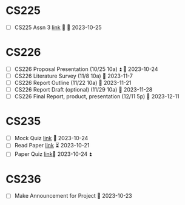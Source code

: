# CS225
- [ ] CS225 Assn 3 [link](https://www.cs.ucr.edu/~yliu786/courses/CS225-F23/assignments/CS225-asg3.pdf) 🔺 📅 2023-10-25
# CS226 
- [ ] CS226 Proposal Presentation (10/25 10a) ⏫ 📅 2023-10-24
- [ ] CS226 Literature Survey (11/8 10a) 📅 2023-11-7
- [ ] CS226 Report Outline (11/22 10a) 📅 2023-11-21
- [ ] CS226 Report Draft (optional) (11/29 10a) 📅 2023-11-28
- [ ] CS226 Final Report, product, presentation (12/11 5p) 📅 2023-12-11
# CS235
- [ ] Mock Quiz [link](https://elearn.ucr.edu/courses/104198/quizzes/93409) 📅 2023-10-24
- [ ] Read Paper [link](https://asistdl.onlinelibrary.wiley.com/doi/epdf/10.1002/%28SICI%291097-4571%28199009%2941%3A6%3C391%3A%3AAID-ASI1%3E3.0.CO%3B2-9) ⏳ 2023-10-21
- [ ] Paper Quiz [link](https://elearn.ucr.edu/courses/104198/quizzes/93412)📅 2023-10-24 ⏫ 
# CS236
- [ ] Make Announcement for Project 📅 2023-10-23
